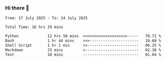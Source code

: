 ### Hi there 👋

<!--
**ututono/ututono** is a ✨ _special_ ✨ repository because its `README.md` (this file) appears on your GitHub profile.

Here are some ideas to get you started:

- 🔭 I’m currently working on ...
- 🌱 I’m currently learning ...
- 👯 I’m looking to collaborate on ...
- 🤔 I’m looking for help with ...
- 💬 Ask me about ...
- 📫 How to reach me: ...
- 😄 Pronouns: ...
- ⚡ Fun fact: ...
-->



<!--START_SECTION:waka-->

```txt
From: 17 July 2025 - To: 24 July 2025

Total Time: 16 hrs 29 mins

Python             12 hrs 58 mins  >>>>>>>>>>>>>>>>>>>>-----   78.72 %
Bash               1 hr 44 mins    >>>----------------------   10.60 %
Shell Script       1 hr 1 min      >>-----------------------   06.25 %
Markdown           23 mins         >------------------------   02.36 %
Text               18 mins         -------------------------   01.84 %
```

<!--END_SECTION:waka-->
